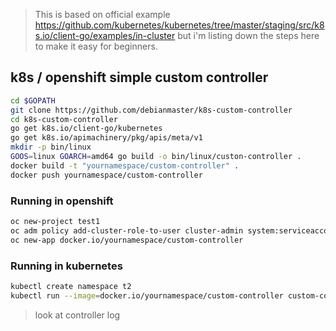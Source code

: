 > This is based on official example https://github.com/kubernetes/kubernetes/tree/master/staging/src/k8s.io/client-go/examples/in-cluster  but i'm listing down the steps here to make it easy for beginners.


## k8s / openshift  simple custom  controller
```sh
cd $GOPATH
git clone https://github.com/debianmaster/k8s-custom-controller
cd k8s-custom-controller
go get k8s.io/client-go/kubernetes
go get k8s.io/apimachinery/pkg/apis/meta/v1
mkdir -p bin/linux
GOOS=linux GOARCH=amd64 go build -o bin/linux/custon-controller .
docker build -t "yournamespace/custom-controller" .
docker push yournamespace/custom-controller
```

### Running in openshift
```sh
oc new-project test1
oc adm policy add-cluster-role-to-user cluster-admin system:serviceaccounts:test1
oc new-app docker.io/yournamespace/custom-controller
```

### Running in kubernetes
```sh
kubectl create namespace t2
kubectl run --image=docker.io/yournamespace/custom-controller custom-controller
```
>  look at controller log



